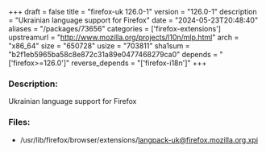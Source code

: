 +++
draft = false
title = "firefox-uk 126.0-1"
version = "126.0-1"
description = "Ukrainian language support for Firefox"
date = "2024-05-23T20:48:40"
aliases = "/packages/73656"
categories = ['firefox-extensions']
upstreamurl = "http://www.mozilla.org/projects/l10n/mlp.html"
arch = "x86_64"
size = "650728"
usize = "703811"
sha1sum = "b2f1eb5965ba58c8e872c31a89e0477468279ca0"
depends = "['firefox>=126.0']"
reverse_depends = "['firefox-i18n']"
+++
### Description: 
Ukrainian language support for Firefox

### Files: 
* /usr/lib/firefox/browser/extensions/langpack-uk@firefox.mozilla.org.xpi
